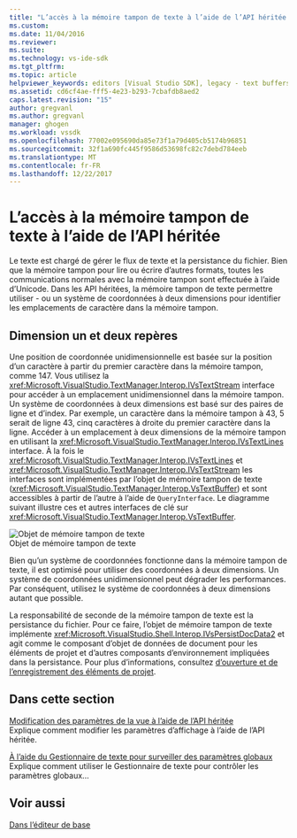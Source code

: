 ```yaml
---
title: "L’accès à la mémoire tampon de texte à l’aide de l’API héritée | Documents Microsoft"
ms.custom: 
ms.date: 11/04/2016
ms.reviewer: 
ms.suite: 
ms.technology: vs-ide-sdk
ms.tgt_pltfrm: 
ms.topic: article
helpviewer_keywords: editors [Visual Studio SDK], legacy - text buffers
ms.assetid: cd6cf4ae-fff5-4e23-b293-7cbafdb8aed2
caps.latest.revision: "15"
author: gregvanl
ms.author: gregvanl
manager: ghogen
ms.workload: vssdk
ms.openlocfilehash: 77002e095690da85e73f1a79d405cb5174b96851
ms.sourcegitcommit: 32f1a690fc445f9586d53698fc82c7debd784eeb
ms.translationtype: MT
ms.contentlocale: fr-FR
ms.lasthandoff: 12/22/2017
---
```

# <a name="accessing-the-text-buffer-by-using-the-legacy-api"></a>L’accès à la mémoire tampon de texte à l’aide de l’API héritée
Le texte est chargé de gérer le flux de texte et la persistance du fichier. Bien que la mémoire tampon pour lire ou écrire d’autres formats, toutes les communications normales avec la mémoire tampon sont effectuée à l’aide d’Unicode. Dans les API héritées, la mémoire tampon de texte permettre utiliser - ou un système de coordonnées à deux dimensions pour identifier les emplacements de caractère dans la mémoire tampon.  
  
## <a name="one--and-two-dimension-coordinate-systems"></a>Dimension un et deux repères  
 Une position de coordonnée unidimensionnelle est basée sur la position d’un caractère à partir du premier caractère dans la mémoire tampon, comme 147. Vous utilisez la <xref:Microsoft.VisualStudio.TextManager.Interop.IVsTextStream> interface pour accéder à un emplacement unidimensionnel dans la mémoire tampon. Un système de coordonnées à deux dimensions est basé sur des paires de ligne et d’index. Par exemple, un caractère dans la mémoire tampon à 43, 5 serait de ligne 43, cinq caractères à droite du premier caractère dans la ligne. Accéder à un emplacement à deux dimensions de la mémoire tampon en utilisant la <xref:Microsoft.VisualStudio.TextManager.Interop.IVsTextLines> interface. À la fois le <xref:Microsoft.VisualStudio.TextManager.Interop.IVsTextLines> et <xref:Microsoft.VisualStudio.TextManager.Interop.IVsTextStream> les interfaces sont implémentées par l’objet de mémoire tampon de texte (<xref:Microsoft.VisualStudio.TextManager.Interop.VsTextBuffer>) et sont accessibles à partir de l’autre à l’aide de `QueryInterface`. Le diagramme suivant illustre ces et autres interfaces de clé sur <xref:Microsoft.VisualStudio.TextManager.Interop.VsTextBuffer>.  
  
 ![Objet de mémoire tampon de texte](../extensibility/media/vstextbuffer.gif "vsTextBuffer")  
Objet de mémoire tampon de texte  
  
 Bien qu’un système de coordonnées fonctionne dans la mémoire tampon de texte, il est optimisé pour utiliser des coordonnées à deux dimensions. Un système de coordonnées unidimensionnel peut dégrader les performances. Par conséquent, utilisez le système de coordonnées à deux dimensions autant que possible.  
  
 La responsabilité de seconde de la mémoire tampon de texte est la persistance du fichier. Pour ce faire, l’objet de mémoire tampon de texte implémente <xref:Microsoft.VisualStudio.Shell.Interop.IVsPersistDocData2> et agit comme le composant d’objet de données de document pour les éléments de projet et d’autres composants d’environnement impliquées dans la persistance. Pour plus d’informations, consultez [d’ouverture et de l’enregistrement des éléments de projet](../extensibility/internals/opening-and-saving-project-items.md).  
  
## <a name="in-this-section"></a>Dans cette section  
 [Modification des paramètres de la vue à l’aide de l’API héritée](../extensibility/changing-view-settings-by-using-the-legacy-api.md)  
 Explique comment modifier les paramètres d’affichage à l’aide de l’API héritée.  
  
 [À l’aide du Gestionnaire de texte pour surveiller des paramètres globaux](../extensibility/using-the-text-manager-to-monitor-global-settings.md)  
 Explique comment utiliser le Gestionnaire de texte pour contrôler les paramètres globaux...  
  
## <a name="see-also"></a>Voir aussi  
 [Dans l’éditeur de base](../extensibility/inside-the-core-editor.md)